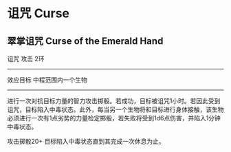 # 诅咒 Curse

## 翠掌诅咒 Curse of the Emerald Hand

诅咒 攻击 2环

------------------------------------------------------------------------

效应目标 中程范围内一个生物

------------------------------------------------------------------------

进行一次对抗目标力量的智力攻击掷骰。若成功，目标被诅咒1小时。若因此受到诅咒，目标陷入中毒状态。此外，每当另一个生物将和目标进行身体接触，该生物必须进行一次有1点劣势的力量检定掷骰，若失败将受到1d6点伤害，并陷入1分钟中毒状态。

攻击掷骰20+ 目标陷入中毒状态直到其完成一次休息为止。
